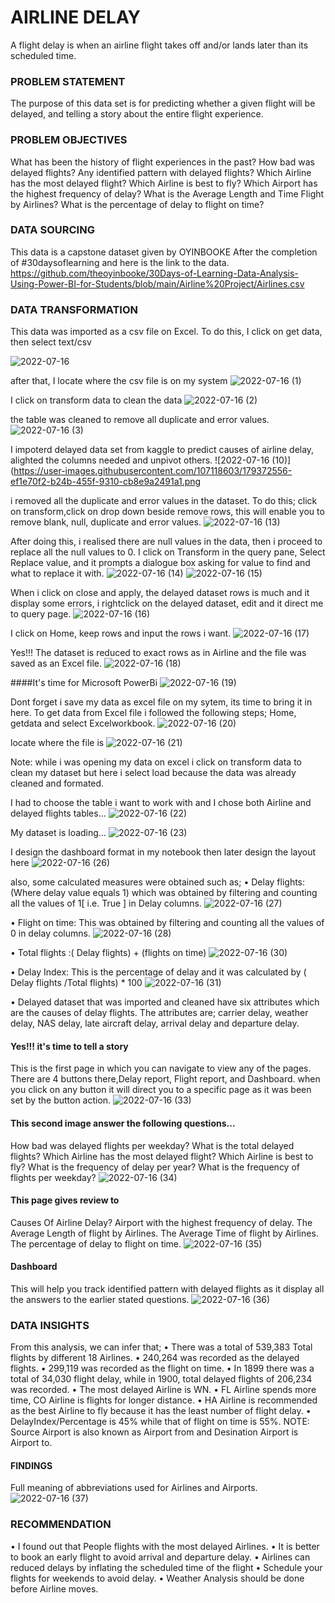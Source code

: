 # AIRLINE DELAY
A flight delay is when an airline flight takes off and/or lands later than its scheduled time.


### PROBLEM STATEMENT
The purpose of this data set is for predicting whether a given flight will be delayed, and telling a story about the entire flight experience.

### PROBLEM OBJECTIVES
What has been the history of flight experiences in the past?
How bad was delayed flights?
Any identified pattern with delayed flights?
Which Airline has the most delayed flight?
Which Airline is best to fly?
Which Airport has the highest frequency of delay?
What is the Average Length and Time Flight by Airlines?
What is the percentage of delay to flight on time?


### DATA SOURCING
This data is a capstone dataset given by OYINBOOKE After the completion of #30daysoflearning and  here is the link to the data. https://github.com/theoyinbooke/30Days-of-Learning-Data-Analysis-Using-Power-BI-for-Students/blob/main/Airline%20Project/Airlines.csv

### DATA TRANSFORMATION
This data was imported as a csv file on Excel.
To do this, I click on get data, then select text/csv 

![2022-07-16](https://user-images.githubusercontent.com/107118603/179371695-2dd042da-b670-45db-8eb6-d203569cc836.png)


after that, I locate where the csv file is on my system
![2022-07-16 (1)](https://user-images.githubusercontent.com/107118603/179372393-83aeb77e-5a1e-4ddd-979e-0f0086429029.png)

I click on transform data to clean the data
![2022-07-16 (2)](https://user-images.githubusercontent.com/107118603/179372447-bf75963e-eab8-4918-b246-83393848f37b.png)


the table was cleaned to remove all duplicate and error values.
![2022-07-16 (3)](https://user-images.githubusercontent.com/107118603/179372481-bdae3409-6ce1-484c-a982-80bb87eac73d.png)


I impoterd delayed data set from kaggle to predict causes of airline delay, alighted the columns needed and unpivot others.
![2022-07-16 (10)](https://user-images.githubusercontent.com/107118603/179372556-ef1e70f2-b24b-455f-9310-cb8e9a2491a1.png


i removed all the duplicate and error values in the dataset.
To do this;
click on transform,click on drop down beside remove rows, this will enable you to remove blank, null, duplicate and error values.
![2022-07-16 (13)](https://user-images.githubusercontent.com/107118603/179372681-a24606fb-9c6b-4ee3-9b18-47abaeb84e2d.png)

After doing this, i realised there are null values in the data, then i proceed to replace all the null values to 0.
I click on Transform in the query pane, Select Replace value, and it prompts a dialogue box asking for value to find and what to replace it with.
![2022-07-16 (14)](https://user-images.githubusercontent.com/107118603/179372820-d69e3f33-0263-4506-95d5-b35f0ad5b8a5.png)
![2022-07-16 (15)](https://user-images.githubusercontent.com/107118603/179372895-a2b5b993-0cba-4f1d-828c-6beb0a0e853d.png)


When i click on close and apply, the delayed dataset rows is much and it display some errors, i rightclick on the delayed dataset, edit and it direct me to query page.
![2022-07-16 (16)](https://user-images.githubusercontent.com/107118603/179372919-17636d3c-574f-4c83-8b87-e181873b3390.png)

I click on Home, keep rows and input the rows i want.
![2022-07-16 (17)](https://user-images.githubusercontent.com/107118603/179372986-bb12685e-eae1-4e90-b0fe-b4893cce06eb.png)

Yes!!!
The dataset is reduced to exact rows as in Airline and the file was saved as an Excel file.
![2022-07-16 (18)](https://user-images.githubusercontent.com/107118603/179373038-6bd28f71-dbd9-4e9c-8b4b-3412684a5f48.png)


####It's time for Microsoft PowerBi
![2022-07-16 (19)](https://user-images.githubusercontent.com/107118603/179373077-761cab89-dbc3-4d15-ad54-a2e0d672119a.png)

Dont forget i save my data as excel file on my sytem, its time to bring it in here.
To get data from Excel file i followed the following steps;
Home, getdata and select Excelworkbook.
![2022-07-16 (20)](https://user-images.githubusercontent.com/107118603/179373147-cfc9bba0-7b79-487e-b4e7-490ef28f6aad.png)

locate where the file is
![2022-07-16 (21)](https://user-images.githubusercontent.com/107118603/179373155-35049da8-c8b4-46dd-b656-78aec844e440.png)


Note: while i was opening my data on excel i click on transform data to clean my dataset but here i select load because the data was already cleaned and formated.

I had to choose the table i want to work with and I chose both  Airline and delayed flights tables...
![2022-07-16 (22)](https://user-images.githubusercontent.com/107118603/179373186-4f608b64-1347-4db5-b101-64de1dc62379.png)

My dataset is loading...
![2022-07-16 (23)](https://user-images.githubusercontent.com/107118603/179373224-0778d578-4cf8-4f1a-971c-ad745e4154f1.png)

I design the dashboard format in my notebook then later design the layout here
![2022-07-16 (26)](https://user-images.githubusercontent.com/107118603/179373352-331479cb-f04a-4317-b17a-0d134cf4c884.png)


also, some calculated measures were obtained such as;
•	Delay flights: (Where delay value equals 1) which was obtained by filtering and counting all the values of 1[ i.e. True ] in Delay columns.
![2022-07-16 (27)](https://user-images.githubusercontent.com/107118603/179373340-b9991692-5684-49c0-9e9d-5ac1b887517b.png)



•	Flight on time: This was obtained by filtering and counting all the values of 0 in delay columns.
![2022-07-16 (28)](https://user-images.githubusercontent.com/107118603/179373364-0316fe98-7805-4b1e-8ebf-43e81ad0ce06.png)


•	Total flights :( Delay flights) + (flights on time)
![2022-07-16 (30)](https://user-images.githubusercontent.com/107118603/179373381-789971ac-262b-42a0-9194-dcc552f60c9e.png)



•	Delay Index: This is the percentage of delay and it was calculated by ( Delay flights /Total flights) * 100
![2022-07-16 (31)](https://user-images.githubusercontent.com/107118603/179373389-47469afa-33d0-46a2-a84f-de37975474dd.png)

•	Delayed dataset that was imported and cleaned have six attributes which are the causes of delay flights. The attributes are; carrier delay, weather delay, NAS delay, late aircraft delay, arrival delay and departure delay.


#### Yes!!! it's time to tell a story
This is the first page in which you can navigate to view any of the pages.
There are 4 buttons there,Delay report, Flight report, and Dashboard. when you click on any button it will direct you to a specific page as it was been set by the button action. 
![2022-07-16 (33)](https://user-images.githubusercontent.com/107118603/179371759-ddd115de-cd9c-4f34-80f9-02272acc2090.png)


#### This second image answer the following questions...
How bad was delayed flights per weekday?
What is the total delayed flights?
Which Airline has the most delayed flight?
Which Airline is best to fly?
What is the frequency of delay per year?
What is the frequency of flights per weekday?
![2022-07-16 (34)](https://user-images.githubusercontent.com/107118603/179371769-1fd48324-3ec7-4e80-9721-7aec3432c51d.png)


#### This page gives review to
Causes Of Airline Delay?
Airport with the highest frequency of delay.
The Average Length of flight by Airlines. 
The Average Time of flight by Airlines. 
The percentage of delay to flight on time.
![2022-07-16 (35)](https://user-images.githubusercontent.com/107118603/179371788-d481961b-3bdf-4850-947e-07d84acaf05d.png)


#### Dashboard 
This will help you track identified pattern with delayed flights as it display all the answers to the earlier stated questions.
![2022-07-16 (36)](https://user-images.githubusercontent.com/107118603/179371790-d8789bda-e8ad-4925-b8fb-85b677d59dec.png)

### DATA INSIGHTS
From this analysis, we can infer that;
•	There was a total of 539,383 Total flights by different 18 Airlines.
•	240,264 was recorded as the delayed flights.
•	299,119 was recorded as the flight on time.
•	In 1899 there was a total of 34,030 flight delay, while in 1900, total delayed flights of 206,234 was recorded.
•	The most delayed Airline is WN.
•	FL Airline spends more time, CO Airline is flights  for longer distance.
•	HA Airline is recommended as the best Airline to fly because it has the least number of flight delay.
•	DelayIndex/Percentage is 45% while that of flight on time is 55%.
NOTE: Source Airport is also known as Airport from and Desination Airport is Airport to.



#### FINDINGS
Full meaning of abbreviations used for Airlines and Airports.
![2022-07-16 (37)](https://user-images.githubusercontent.com/107118603/179372270-3cf84de2-e9cc-457c-91e6-7faa51b10d48.png)


### RECOMMENDATION 
•	I found out that People flights with the most delayed Airlines.
•	It is better to book an early flight to avoid arrival and departure delay.
•	Airlines can reduced delays by inflating the scheduled time of the flight
•	Schedule your flights for weekends to avoid delay.
•	Weather Analysis should be done before Airline moves.
